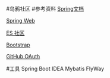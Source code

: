 #乌鸦社区
#参考资料
[Spring文档](https://spring.io/guides)

[Spring Web](https://spring.io/guides/gs/serving-web-content/)

[ES 社区](https://elasticsearch.cn/)

[Bootstrap](https://v3.bootcss.com/getting-started/)

[GitHub OAuth](https://developer.github.com/apps/building-oauth-apps/creating-an-oauth-app/)

#工具
Spring Boot
IDEA
Mybatis
FlyWay

